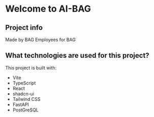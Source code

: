 # Welcome to AI-BAG

## Project info
Made by BAG Employees for BAG

## What technologies are used for this project?

This project is built with:

- Vite
- TypeScript
- React
- shadcn-ui
- Tailwind CSS
- FastAPI
- PostGreSQL

